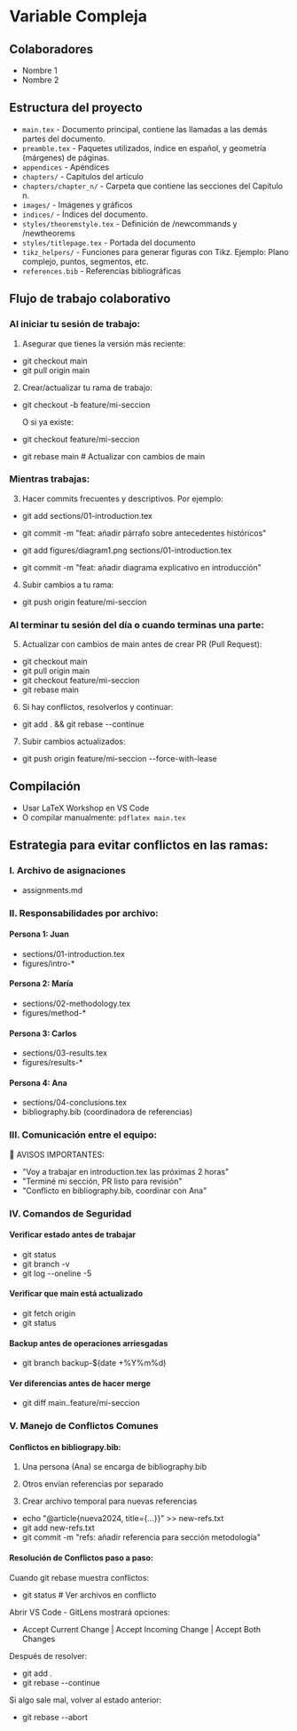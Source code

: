 # Variable Compleja

## Colaboradores
- Nombre 1
- Nombre 2  

## Estructura del proyecto
- `main.tex` - Documento principal, contiene las llamadas a las demás partes del documento.
- `preamble.tex` - Paquetes utilizados, índice en español, y geometría (márgenes) de páginas.
- `appendices` - Apéndices 
- `chapters/` - Capítulos del artículo
- `chapters/chapter_n/` - Carpeta que contiene las secciones del Capítulo n.
- `images/` - Imágenes y gráficos
- `indices/` - Índices del documento.
- `styles/theoremstyle.tex` - Definición de /newcommands y /newtheorems 
- `styles/titlepage.tex` - Portada del documento
- `tikz_helpers/` - Funciones para generar figuras con Tikz. Ejemplo: Plano complejo, puntos, segmentos, etc.
- `references.bib` - Referencias bibliográficas

## Flujo de trabajo colaborativo
### Al iniciar tu sesión de trabajo:
1. Asegurar que tienes la versión más reciente:
- git checkout main
- git pull origin main

2. Crear/actualizar tu rama de trabajo:
- git checkout -b feature/mi-seccion

    O si ya existe: 
- git checkout feature/mi-seccion
- git rebase main  # Actualizar con cambios de main

### Mientras trabajas:
3. Hacer commits frecuentes y descriptivos. Por ejemplo:
- git add sections/01-introduction.tex
- git commit -m "feat: añadir párrafo sobre antecedentes históricos"

- git add figures/diagram1.png sections/01-introduction.tex
- git commit -m "feat: añadir diagrama explicativo en introducción"

4. Subir cambios a tu rama:
- git push origin feature/mi-seccion

### Al terminar tu sesión del día o cuando terminas una parte:
5. Actualizar con cambios de main antes de crear PR (Pull Request):
- git checkout main
- git pull origin main
- git checkout feature/mi-seccion
- git rebase main

6. Si hay conflictos, resolverlos y continuar:
- git add . && git rebase --continue

7. Subir cambios actualizados:
- git push origin feature/mi-seccion --force-with-lease

## Compilación
- Usar LaTeX Workshop en VS Code
- O compilar manualmente: `pdflatex main.tex`

## Estrategia para evitar conflictos en las ramas:
### I. Archivo de asignaciones 
- assignments.md
### II. Responsabilidades por archivo:

#### Persona 1: Juan
- sections/01-introduction.tex
- figures/intro-*

#### Persona 2: María  
- sections/02-methodology.tex
- figures/method-*

#### Persona 3: Carlos
- sections/03-results.tex
- figures/results-*

#### Persona 4: Ana
- sections/04-conclusions.tex
- bibliography.bib (coordinadora de referencias)

### III. Comunicación entre el equipo:
📢 AVISOS IMPORTANTES:
- "Voy a trabajar en introduction.tex las próximas 2 horas"
- "Terminé mi sección, PR listo para revisión"
- "Conflicto en bibliography.bib, coordinar con Ana"

### IV. Comandos de Seguridad
#### Verificar estado antes de trabajar
- git status
- git branch -v
- git log --oneline -5

#### Verificar que main está actualizado
- git fetch origin
- git status

#### Backup antes de operaciones arriesgadas
- git branch backup-$(date +%Y%m%d) 

#### Ver diferencias antes de hacer merge
- git diff main..feature/mi-seccion

### V. Manejo de Conflictos Comunes
#### Conflictos en bibliograpy.bib:
1. Una persona (Ana) se encarga de bibliography.bib
2. Otros envían referencias por separado

3. Crear archivo temporal para nuevas referencias
- echo "@article{nueva2024, title={...}}" >> new-refs.txt
- git add new-refs.txt
- git commit -m "refs: añadir referencia para sección metodología"

#### Resolución de Conflictos paso a paso:
 Cuando git rebase muestra conflictos:
- git status  # Ver archivos en conflicto

Abrir VS Code - GitLens mostrará opciones:
- Accept Current Change | Accept Incoming Change | Accept Both Changes

Después de resolver:
- git add .
- git rebase --continue

Si algo sale mal, volver al estado anterior:
- git rebase --abort  

